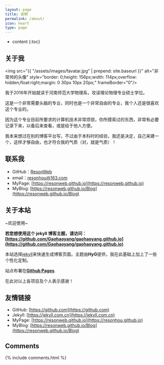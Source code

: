 ```yaml
---
layout: page
title: 说明
permalink: /about/
icon: heart
type: page 
---
```


* content
{:toc}

## 关于我

<img src="{{ "/assets/images/favatar.jpg" | prepend: site.baseurl }}" alt="非常帅的头像" style="border: 0;height: 156px;width: 114px;overflow: hidden;float:right;margin: 0 30px 10px 20px;" frameBorder="0"/>

我于2016年开始就读于河南师范大学物理系，攻读理论物理专业硕士学位。

这是一个非常需要头脑的专业，同时也是一个非常自由的专业，我个人还是很喜欢这个专业的。

因为这个专业目前所要求的计算机技术非常烦锁，你所摸索过的东西，非常有必要记录下来，以备后来查看，或是给于他人方便。

我本来想过在别的博客平台写，不过由于本科时的经验，我还是决定，自己来建一个，这样才够自由，也才符合我的气质（对，就是气质）！

## 联系我

* GitHub：[ResonWeb](https://github.com/ResonWeb)
* email：resonhou@163.com
* MyPage: [https://resonweb.github.io](https://resonweb.github.io)
* MyBlog: [https://resonweb.github.io/Blog](https://resonweb.github.io/Blog)

## 关于本站

~欢迎使用~

**若您想使用这个 jekyll 博客主题，请访问：[https://github.com/Gaohaoyang/gaohaoyang.github.io](https://github.com/Gaohaoyang/gaohaoyang.github.io)**

本站选择[jekyll](https://jekyll.com.cn)来快速生成博客页面。主题由**HyG**提供，我在此基础上加上了一些个性化定制。

站点布署在[**Github Pages**](https://help.github.com/articles/what-is-github-pages/).

在此对以上各项目及个人表示感谢！



## 友情链接

* GitHub: [https://github.com](https://github.com)
* Jekyll: [https://jekyll.com.cn](https://jekyll.com.cn)
* MyPage: [https://resonweb.github.io](https://resonhou.github.io)
* MyBlog: [https://resonweb.github.io/Blog](https://resonweb.github.io/Blog)

## Comments

{% include comments.html %}
